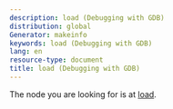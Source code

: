 ```yaml
---
description: load (Debugging with GDB)
distribution: global
Generator: makeinfo
keywords: load (Debugging with GDB)
lang: en
resource-type: document
title: load (Debugging with GDB)
---
```

The node you are looking for is at [load](Target-Commands.html#load).
